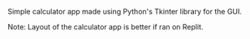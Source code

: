 Simple calculator app made using Python's Tkinter library for the GUI.

Note: Layout of the calculator app is better if ran on Replit.
